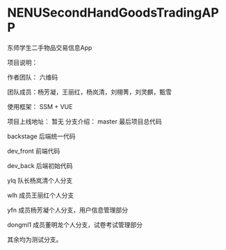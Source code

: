 # NENUSecondHandGoodsTradingAPP
东师学生二手物品交易信息App

项目说明：

作者团队： 六维码

团队成员：杨芳凝，王丽红，杨岚清，刘栩菁，刘灵麒，甄雪

使用框架： SSM + VUE

项目上线地址：
 暂无
分支介绍：
master 最后项目总代码

backstage 后端统一代码

dev_front 前端代码

dev_back 后端初始代码

ylq 队长杨岚清个人分支

wlh 成员王丽红个人分支

yfn 成员杨芳凝个人分支，用户信息管理部分

dongml1 成员董明龙个人分支，试卷考试管理部分

其余均为测试分支。
